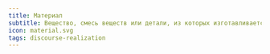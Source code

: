 ```yaml
---
title: Материал
subtitle: Вещество, смесь веществ или детали, из которых изготавливается что-либо или которые способствуют каким-либо действиям
icon: material.svg
tags: discourse-realization
---
```

